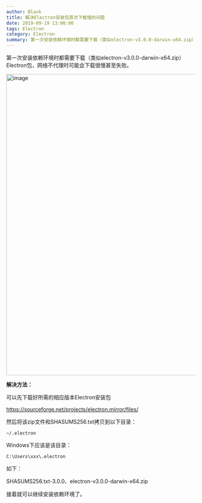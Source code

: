 ```yaml
---
author: Blank
title: 解决Electron安装包首次下载慢的问题
date: 2019-09-19 13:00:00
tags: Electron
category: Electron
summary: 第一次安装依赖环境时都需要下载（类似electron-v3.0.0-darwin-x64.zip）Electron包，网络不代理时可能会下载很慢甚至失败。
---
```



第一次安装依赖环境时都需要下载（类似electron-v3.0.0-darwin-x64.zip）Electron包，网络不代理时可能会下载很慢甚至失败。

<!--more-->

<img width="800" alt="image" src="https://user-images.githubusercontent.com/16829113/65158882-cbf69e00-da65-11e9-83fb-87bbe2e94eaa.png">


**解决方法：**

可以先下载好所需的相应版本Electron安装包

https://sourceforge.net/projects/electron.mirror/files/

然后将该zip文件和SHASUMS256.txt拷贝到以下目录：


```
~/.electron 
```

Windows下应该是该目录：

```
C:\Users\xxx\.electron
```


如下：

SHASUMS256.txt-3.0.0、electron-v3.0.0-darwin-x64.zip

接着就可以继续安装依赖环境了。